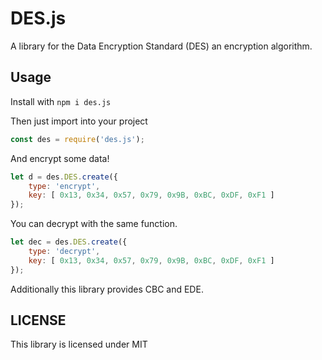# DES.js
A library for the Data Encryption Standard (DES) an encryption algorithm.

## Usage
Install with `npm i des.js`

Then just import into your project
```js
const des = require('des.js');
```

And encrypt some data!
```js
let d = des.DES.create({
	type: 'encrypt',
	key: [ 0x13, 0x34, 0x57, 0x79, 0x9B, 0xBC, 0xDF, 0xF1 ]
});
```

You can decrypt with the same function.
```js
let dec = des.DES.create({
	type: 'decrypt',
	key: [ 0x13, 0x34, 0x57, 0x79, 0x9B, 0xBC, 0xDF, 0xF1 ]
});
```

Additionally this library provides CBC and EDE.

## LICENSE

This library is licensed under MIT
